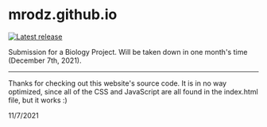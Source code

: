 # mrodz.github.io
[![Latest release](https://img.shields.io/badge/Release-1.0.0-blue)](https://github.com/mrodz/TicTacToe/releases)

Submission for a Biology Project. Will be taken down in one month's time (December 7th, 2021).
***
Thanks for checking out this website's source code. It is in no way optimized, since all of the CSS and JavaScript are all found in the index.html file, but it works :)  
  
11/7/2021
